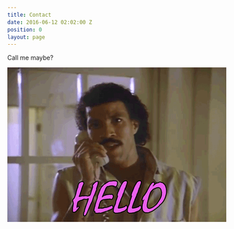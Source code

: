 ```yaml
---
title: Contact
date: 2016-06-12 02:02:00 Z
position: 0
layout: page
---
```


Call me maybe?

![hello.gif](/uploads/hello.gif)